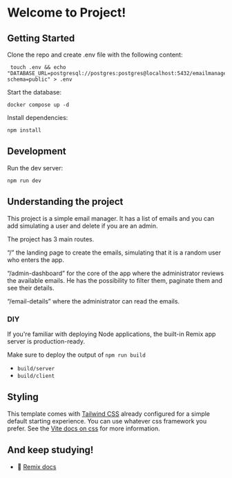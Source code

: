 # Welcome to Project!

## Getting Started

Clone the repo and create .env file with the following content:

```shellscript
 touch .env && echo "DATABASE_URL=postgresql://postgres:postgres@localhost:5432/emailmanager_db?schema=public" > .env
```

Start the database:

```shellscript
docker compose up -d
```

Install dependencies:

```shellscript
npm install
```

## Development

Run the dev server:

```shellscript
npm run dev
```

## Understanding the project

This project is a simple email manager. It has a list of emails and you can add simulating a user and delete if you are an admin.

The project has 3 main routes.

“/” the landing page to create the emails, simulating that it is a random user who enters the app.

“/admin-dashboard” for the core of the app where the administrator reviews the available emails. He has the possibility to filter them, paginate them and see their details.

“/email-details” where the administrator can read the emails.

### DIY

If you're familiar with deploying Node applications, the built-in Remix app server is production-ready.

Make sure to deploy the output of `npm run build`

- `build/server`
- `build/client`

## Styling

This template comes with [Tailwind CSS](https://tailwindcss.com/) already configured for a simple default starting experience. You can use whatever css framework you prefer. See the [Vite docs on css](https://vitejs.dev/guide/features.html#css) for more information.

## And keep studying!

- 📖 [Remix docs](https://remix.run/docs)
